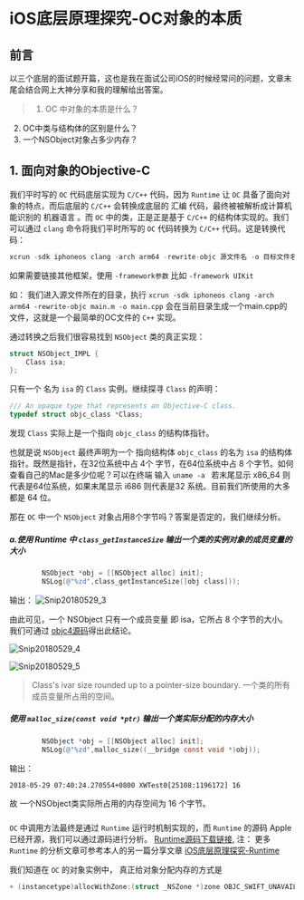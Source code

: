 # iOS底层原理探究-OC对象的本质

## 前言
以三个底层的面试题开篇，这也是我在面试公司iOS的时候经常问的问题，文章末尾会结合网上大神分享和我的理解给出答案。
>1. OC 中对象的本质是什么？
2. OC中类与结构体的区别是什么？
3. 一个NSObject对象占多少内存？

## 1. 面向对象的Objective-C

我们平时写的 `OC` 代码底层实现为 `C/C++` 代码，因为 `Runtime` 让 `OC` 具备了面向对象的特点，而后底层的 `C/C++` 会转换成底层的 汇编 代码，最终被被解析成计算机能识别的 机器语言 。而    `OC` 中的类，正是正是基于 `C/C++` 的结构体实现的。我们可以通过 `clang` 命令将我们平时所写的 `OC` 代码转换为 `C/C++` 代码。这是转换代码：

``` objective-c
xcrun -sdk iphoneos clang -arch arm64 -rewrite-objc 源文件名 -o 目标文件名
```
如果需要链接其他框架，使用 `-framework参数` 比如 `-framework UIKit`

如： 我们进入源文件所在的目录，执行 `xcrun -sdk iphoneos clang -arch arm64 -rewrite-objc main.m -o main.cpp` 会在当前目录生成一个main.cpp的文件，这就是一个最简单的OC文件的 `C++` 实现。

通过转换之后我们很容易找到 `NSObject` 类的真正实现：
 
```objective-c
struct NSObject_IMPL {
	Class isa;
};
```
只有一个 名为 `isa` 的 `Class` 实例。继续探寻 `Class` 的声明：

```objective-c
/// An opaque type that represents an Objective-C class.
typedef struct objc_class *Class;
```
发现 `Class` 实际上是一个指向 `objc_class` 的结构体指针。

也就是说 `NSObject` 最终声明为一个 指向结构体 `objc_class` 的名为 `isa` 的结构体指针。既然是指针，在32位系统中占 4个 字节，在64位系统中占 8 个字节。如何查看自己的Mac是多少位呢？可以在终端 输入 `uname -a ` 若末尾显示 x86_64 则代表是64位系统，如果末尾显示 i686 则代表是32 系统。目前我们所使用的大多都是 64 位。

那在 `OC` 中一个 `NSObject` 对象占用8个字节吗？答案是否定的，我们继续分析。

##### a.使用 Runtime 中 `class_getInstanceSize` 输出一个类的实例对象的成员变量的大小

```objective-c
        NSObject *obj = [[NSObject alloc] init];
        NSLog(@"%zd",class_getInstanceSize([obj class]));
```
输出：
![Snip20180529_3](http://p95ytk0ix.bkt.clouddn.com/2018-05-29-Snip20180529_3.png)

由此可见，一个 NSObject 只有一个成员变量 即 isa，它所占 8 个字节的大小。
我们可通过 [objc4源码](https://opensource.apple.com/tarballs/objc4/)得出此结论。

![Snip20180529_4](http://p95ytk0ix.bkt.clouddn.com/2018-05-29-Snip20180529_4.png)

![Snip20180529_5](http://p95ytk0ix.bkt.clouddn.com/2018-05-29-Snip20180529_5.png)

>Class's ivar size rounded up to a pointer-size boundary.
一个类的所有成员变量所占用的空间。

##### 使用 `malloc_size(const void *ptr)` 输出一个类实际分配的内存大小

```objective-c
        NSObject *obj = [[NSObject alloc] init];
        NSLog(@"%zd",malloc_size((__bridge const void *)obj));
```
输出：

```
2018-05-29 07:40:24.270554+0800 XWTest0[25108:1196172] 16
```
故 一个NSObject类实际所占用的内存空间为 16 个字节。

##### 


 `OC` 中调用方法最终是通过 `Runtime` 运行时机制实现的，而 `Runtime` 的源码 Apple 已经开源，我们可以通过源码进行分析。 [Runtime源码下载链接](https://opensource.apple.com/source/objc4/), 
注： 更多 `Runtime` 的分析文章可参考本人的另一篇分享文章 [iOS底层原理探究-Runtime](https://juejin.im/post/5aec1d676fb9a07aa11411fe)




我们知道在 `OC` 的对象实例中， 真正给对象分配内存的方式是

```objective-c
+ (instancetype)allocWithZone:(struct _NSZone *)zone OBJC_SWIFT_UNAVAILABLE("use object initializers instead");
```





